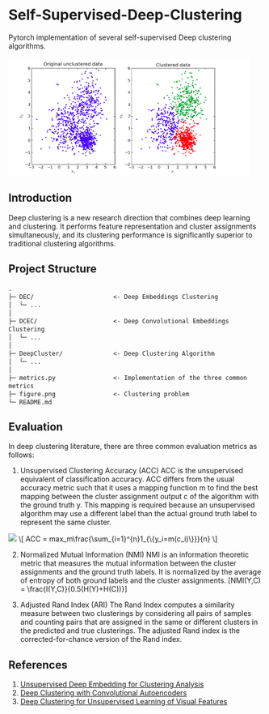 # Self-Supervised-Deep-Clustering
Pytorch implementation of several self-supervised Deep clustering algorithms.

![](figure.png)

## Introduction
Deep clustering is a new research direction that combines deep learning and clustering. It performs feature representation and cluster assignments simultaneously, and its clustering performance is significantly superior to traditional clustering algorithms. 

## Project Structure

```
.
├─ DEC/                      <- Deep Embeddings Clustering
│  └─ ...
│
├─ DCEC/                     <- Deep Convolutional Embeddings Clustering
│  └─ ...
│
├─ DeepCluster/              <- Deep Clustering Algorithm
│  └─ ...
│
├─ metrics.py                <- Implementation of the three common metrics   
├─ figure.png                <- Clustering problem
└─ README.md
```

## Evaluation
In deep clustering literature, there are three common evaluation metrics as follows:
1. Unsupervised Clustering Accuracy (ACC)
ACC is the unsupervised equivalent of classification accuracy. ACC differs from the usual accuracy metric such that it uses a mapping function m
to find the best mapping between the cluster assignment output c of the algorithm with the ground truth y. This mapping is required because an unsupervised algorithm may use a different label than the actual ground truth label to represent the same cluster. 
<img src="https://render.githubusercontent.com/render/math?math=x_{1,2} = \frac{-b \pm \sqrt{b^2-4ac}}{2b}">
\[ ACC = max_m\frac{\sum_{i=1}^{n}1_{\{y_i=m(c_i)\}}}{n} \]


2. Normalized Mutual Information (NMI)
NMI is an information theoretic metric that measures the mutual information between the cluster assignments and the ground truth labels. It is normalized by the average of entropy of both ground labels and the cluster assignments.
\[NMI(Y,C) = \frac{I(Y,C)}{0.5(H(Y)+H(C))}\]

3. Adjusted Rand Index (ARI)
The Rand Index computes a similarity measure between two clusterings by considering all pairs of samples and counting pairs that are assigned in the same or different clusters in the predicted and true clusterings. The adjusted Rand index is the corrected-for-chance version of the Rand index.


## References
1. [Unsupervised Deep Embedding for Clustering Analysis](https://arxiv.org/abs/1511.06335)
2. [Deep Clustering with Convolutional Autoencoders](https://xifengguo.github.io/papers/ICONIP17-DCEC.pdf)
3. [Deep Clustering for Unsupervised Learning of Visual Features](https://arxiv.org/abs/1807.05520)
